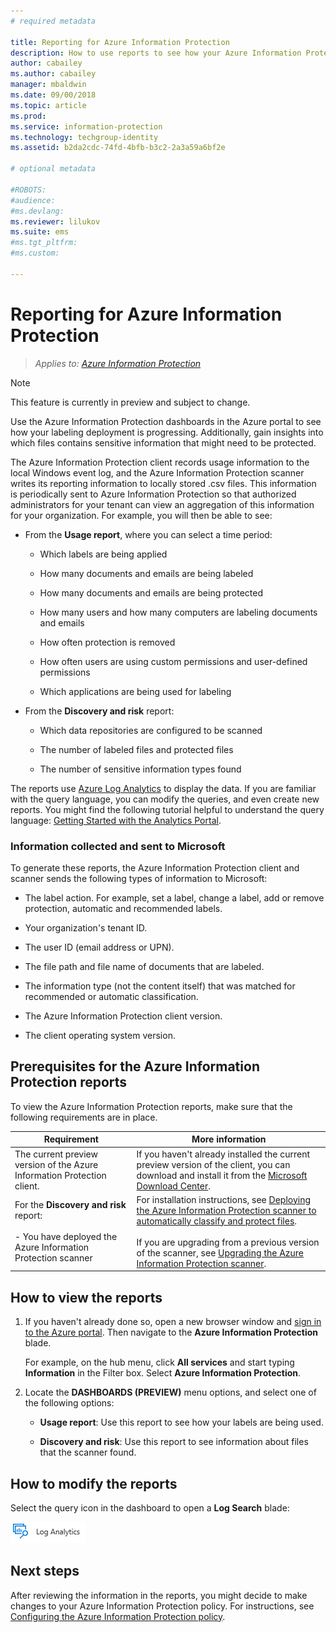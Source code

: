 ```yaml
---
# required metadata

title: Reporting for Azure Information Protection
description: How to use reports to see how your Azure Information Protection labels are being used and what sensitive information you have
author: cabailey
ms.author: cabailey
manager: mbaldwin
ms.date: 09/00/2018
ms.topic: article
ms.prod:
ms.service: information-protection
ms.technology: techgroup-identity
ms.assetid: b2da2cdc-74fd-4bfb-b3c2-2a3a59a6bf2e

# optional metadata

#ROBOTS:
#audience:
#ms.devlang:
ms.reviewer: lilukov
ms.suite: ems
#ms.tgt_pltfrm:
#ms.custom:

---
```


# Reporting for Azure Information Protection

>*Applies to: [Azure Information Protection](https://azure.microsoft.com/pricing/details/information-protection)*

> [!NOTE]
> This feature is currently in preview and subject to change.

Use the Azure Information Protection dashboards in the Azure portal to see how your labeling deployment is progressing. Additionally, gain insights into which files contains sensitive information that might need to be protected.

The Azure Information Protection client records usage information to the local Windows event log, and the Azure Information Protection scanner writes its reporting information to locally stored .csv files. This information is periodically sent to Azure Information Protection so that authorized administrators for your tenant can view an aggregation of this information for your organization. For example, you will then be able to see:

- From the **Usage report**, where you can select a time period:
    
    - Which labels are being applied
    
    - How many documents and emails are being labeled
    
    - How many documents and emails are being protected
    
    - How many users and how many computers are labeling documents and emails
    
    - How often protection is removed
    
    - How often users are using custom permissions and user-defined permissions
    
    - Which applications are being used for labeling


- From the **Discovery and risk** report:

    - Which data repositories are configured to be scanned
    
    - The number of labeled files and protected files
    
    - The number of sensitive information types found
    
The reports use [Azure Log Analytics](/azure/log-analytics/log-analytics-overview) to display the data. If you are familiar with the query language, you can modify the queries, and even create new reports. You might find the following tutorial helpful to understand the query language: [Getting Started with the Analytics Portal](https://docs.loganalytics.io/docs/Learn/Getting-Started/Getting-started-with-the-Analytics-portal). 

### Information collected and sent to Microsoft

To generate these reports, the Azure Information Protection client and scanner sends the following types of information to Microsoft:

- The label action. For example, set a label, change a label, add or remove protection, automatic and recommended labels.

- Your organization's tenant ID.

- The user ID (email address or UPN).

- The file path and file name of documents that are labeled.

- The information type (not the content itself) that was matched for recommended or automatic classification.   

- The Azure Information Protection client version.

- The client operating system version.


## Prerequisites for the Azure Information Protection reports
To view the Azure Information Protection reports, make sure that the following requirements are in place.

|Requirement|More information|
|---------------|--------------------|
|The current preview version of the Azure Information Protection client.|If you haven't already installed the current preview version of the client, you can download and install it from the [Microsoft Download Center](https://www.microsoft.com/en-us/download/details.aspx?id=53018).|
|For the **Discovery and risk** report: <br /><br />- You have deployed the Azure Information Protection scanner|For installation instructions, see [Deploying the Azure Information Protection scanner to automatically classify and protect files](deploy-aip-scanner.md). <br /><br />If you are upgrading from a previous version of the scanner, see [Upgrading the Azure Information Protection scanner](./rms-client/client-admin-guide.md#upgrading-the-azure-information-protection-scanner).|


## How to view the reports

1. If you haven't already done so, open a new browser window and [sign in to the Azure portal](configure-policy.md#signing-in-to-the-azure-portal). Then navigate to the **Azure Information Protection** blade. 
    
    For example, on the hub menu, click **All services** and start typing **Information** in the Filter box. Select **Azure Information Protection**.    
    
2. Locate the **DASHBOARDS (PREVIEW)** menu options, and select one of the following options:

    - **Usage report**: Use this report to see how your labels are being used. 

    - **Discovery and risk**: Use this report to see information about files that the scanner found.

## How to modify the reports

Select the query icon in the dashboard to open a **Log Search** blade: 

![Log Analytics icon to customize Azure Information Protection reports](./media/log-analytics-icon.png)


## Next steps
After reviewing the information in the reports, you might decide to make changes to your Azure Information Protection policy. For instructions, see [Configuring the Azure Information Protection policy](configure-policy.md).